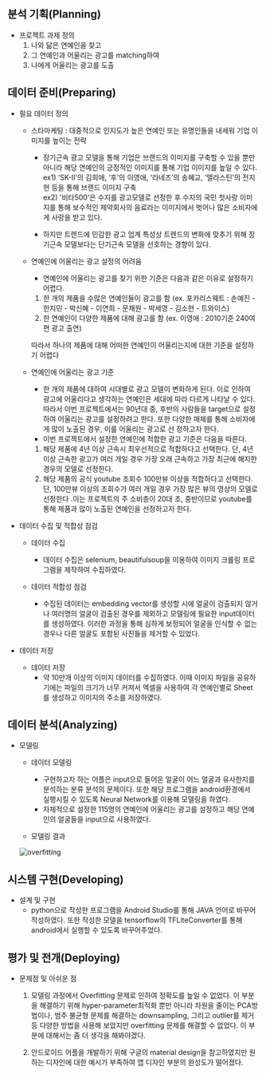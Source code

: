 ## 분석 기획(Planning)
 - 프로젝트 과제 정의 
   1) 나와 닮은 연예인을 찾고
   2) 그 연예인과 어울리는 광고를 matching하여 
   3) 나에게 어울리는 광고를 도출

## 데이터 준비(Preparing)
 - 필요 데이터 정의
    - 스타마케팅 : 대중적으로 인지도가 높은 연예인 또는 유명인들을 내세워 기업 이미지를 높이는 전략
        - 장기근속 광고 모델을 통해 기업은 브랜드의 이미지를 구축할 수 있을 뿐만 아니라 해당 연예인의 긍정적인 이미지를 통해 기업 이미지를 높일 수 있다.         
           ex1) ‘SK-II’의 김희애, ‘후’의 이영애, ‘라네즈’의 송혜교, ‘엘라스틴’의 전지현 등을 통해 브랜드 이미지 구축            
           ex2) '비타500'은 수지를 광고모델로 선정한 후 수지의 국민 첫사랑 이미지를 통해 보수적인 제약회사의 음료라는 이미지에서 벗어나 많은 소비자에게 사랑을 받고 있다. 
         
         - 하지만 트렌드에 민감한 광고 업계 특성상 트렌드의 변화에 맞추기 위해 장기근속 모델보다는 단기근속 모델을 선호하는 경향이 있다. 
    
    - 연예인에 어울리는 광고 설정의 어려움
        - 연예인에 어울리는 광고를 찾기 위한 기준은 다음과 같은 이유로 설정하기 어렵다. 
        1) 한 개의 제품을 수많은 연예인들이 광고를 함 
           (ex. 포카리스웨트 : 손예진 - 한지민 - 박신혜 - 이연희 - 문채원 - 박세영 - 김소현 - 트와이스)
        2) 한 연예인이 다양한 제품에 대해 광고를 함 
           (ex. 이영애 : 2010기준 240여편 광고 출연)    
           
         따라서 하나의 제품에 대해 어떠한 연예인이 어울리는지에 대한 기준을 설정하기 어렵다
          
     - 연예인에 어울리는 광고 기준
        - 한 개의 제품에 대하여 시대별로 광고 모델이 변화하게 된다. 이로 인하여 광고에 어울리다고 생각하는 연예인은 세대에 따라 다르게 나타날 수 있다.  
          따라서 이번 프로젝트에서는 90년대 중, 후반의 사람들을 target으로 설정하여 어울리는 광고를 설정하려고 한다. 또한 다양한 매체를 통해 소비자에게 많이 노출된 경우, 이를 어울리는 광고로 선           정하고자 한다.  
        - 이번 프로젝트에서 설정한 연예인에 적합한 광고 기준은 다음을 따른다. 
         1) 해당 제품에 4년 이상 근속시 최우선적으로 적합하다고 선택한다. 단, 4년 이상 근속한 광고가 여러 개일 경우 가장 오래 근속하고 가장 최근에 해지한 경우의 모델로 선정한다. 
         2) 해당 제품의 공식 youtube 조회수 100만뷰 이상을 적합하다고 선택한다. 단, 100만뷰 이상의 조회수가 여러 개일 경우 가장 많은 뷰의 영상의 모델로 선정한다 .이는 프로젝트의 주 소비층이            20대 초, 중반이므로 youtube를 통해 제품과 많이 노출된 연예인을 선정하고자 한다. 
         
 - 데이터 수집 및 적합성 점검
   - 데이터 수집
     - 데이터 수집은 selenium, beautifulsoup을 이용하여 이미지 크롤링 프로그램을 제작하여 수집하였다. 
     
   - 데이터 적합성 점검
     - 수집된 데이터는 embedding vector를 생성할 시에 얼굴이 검출되지 않거나 여러명의 얼굴이 검출된 경우를 제외하고 모델링에 필요한 input데이터를 생성하였다. 이러한 과정을 통해 심하게 보정되어 얼굴을 인식할 수 없는 경우나 다른 얼굴도 포함된 사진들을 제거할 수 있었다. 
     
 - 데이터 저장
   - 데이터 저장
     - 약 10만개 이상의 이미지 데이터를 수집하였다. 이때 이미지 파일을 공유하기에는 파일의 크기가 너무 커져서 엑셀을 사용하여 각 연예인별로 Sheet를 생성하고 이미지의 주소를 저장하였다.  
     
## 데이터 분석(Analyzing)
 - 모델링
   - 데이터 모델링 
      - 구현하고자 하는 어플은 input으로 들어온 얼굴이 어느 얼굴과 유사한지를 분석하는 분류 분석의 문제이다. 또한 해당 프로그램을 android환경에서 실행시킬 수 있도록 Neural Network를 이용해 모델링을 하였다. 
      - 자체적으로 설정한 115명의 연예인에 어울리는 광고를 설정하고 해당 연예인의 얼굴들을 input으로 사용하였다. 
      
    - 모델링 결과 
    
     ![overfitting](https://user-images.githubusercontent.com/38423925/95747233-0d8e6280-0cd3-11eb-991a-34ee060c48d8.PNG)
      
      
      
      
      
## 시스템 구현(Developing)
  - 설계 및 구현
    - python으로 작성한 프로그램을 Android Studio를 통해 JAVA 언어로 바꾸어 작성하였다. 또한 작성한 모델을 tensorflow의 TFLiteConverter를 통해 android에서 실행할 수 있도록 바꾸어주었다. 
    
    
## 평가 및 전개(Deploying)
 - 문제점 및 아쉬운 점
   1) 모델링 과정에서 Overfitting 문제로 인하여 정확도를 높일 수 없었다. 이 부분을 해결하기 위해 hyper-parameter최적화 뿐만 아니라 차원을 줄이는 PCA방법이나, 범주 불균형 문제를 해결하는 downsampling, 그리고 outlier를 제거등 다양한 방법을 사용해 보았지만 overfitting 문제를 해결할 수 없었다. 이 부분에 대해서는 좀 더 생각을 해봐야겠다. 
   
   2) 안드로이드 어플을 개발하기 위해 구글의 material design을 참고하였지만 원하는 디자인에 대한 예시가 부족하여 앱 디자인 부분의 완성도가 떨어졌다. 
